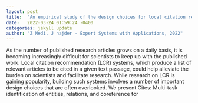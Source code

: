 ```yaml
---
layout: post
title:  "An empirical study of the design choices for local citation recommendation systems"
date:   2022-03-24 01:59:24 -0400
categories: jekyll update
author: "Z Medi, J najder - Expert Systems with Applications, 2022"
---
```

As the number of published research articles grows on a daily basis, it is becoming increasingly difficult for scientists to keep up with the published work. Local citation recommendation (LCR) systems, which produce a list of relevant articles to be cited in a given text passage, could help alleviate the burden on scientists and facilitate research. While research on LCR is gaining popularity, building such systems involves a number of important design choices that are often overlooked. We present Cites: Multi-task identification of entities, relations, and coreference for